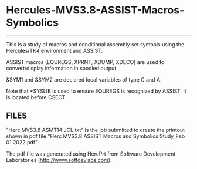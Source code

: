 # Hercules-MVS3.8-ASSIST-Macros-Symbolics
-----------------------------------------

This is a study of macros and conditional assembly set symbols using the Hercules/TK4 environment and ASSIST.

ASSIST macros (EQUREGS, XPRNT, XDUMP, XDECO) are used to convert/display information in spooled output.

&SYM1 and &SYM2 are declared local variables of type C and A.

Note that *SYSLIB is used to ensure EQUREGS is recognized by ASSIST. It is located before CSECT.

FILES
-----
"Herc MVS3.8 ASMT14 JCL.txt" is the job submitted to create the printout shown in pdf file "Herc MVS3.8 ASSIST Macros and Symbolics Study_Feb 01 2022.pdf"

The pdf file was generated using HercPrt from Software Development Laboratories (http://www.softdevlabs.com).


